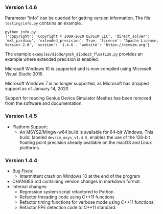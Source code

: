 
### Version 1.4.6

Parameter "info" can be queried for getting version information.  The file ``testing/info.py`` contains an example.

```
python info.py
{'copyright': 'Copyright © 2009-2020 DEVSIM LLC', 'direct_solver': 'mkl_pardiso', 'extended_precision': True, 'license': 'Apache License, Version 2.0', 'version': '1.4.6', 'website': 'https://devsim.org'}

```

The example ``examples/diode/gmsh_diode3d_float128.py`` provides an example where extended precision is enabled.

Microsoft Windows 10 is supported and is now compiled using Microsoft Visual Studio 2019.

Microsoft Windows 7 is no longer supported, as Microsoft has dropped support as of January 14, 2020.

Support for reading Genius Device Simulator Meshes has been removed from the software and documentation.

### Version 1.4.5

* Platform Support:
  * An MSYS2/Mingw-w64 build is available for 64-bit Windows.  This build, labeled ``devsim_msys_v1.4.5``, enables the use of the 128-bit floating point precision already available on the macOS and Linux platforms.

### Version 1.4.4

* Bug Fixes:
  * Intermittent crash on Windows 10 at the end of the program
* CHANGES.md containing version changes in markdown format.
* Internal changes:
  * Regression system script refactored to Python.
  * Refactor threading code using C++11 functions
  * Refactor timing functions for verbose mode using C++11 functions.
  * Refactor FPE detection code to C++11 standard.

